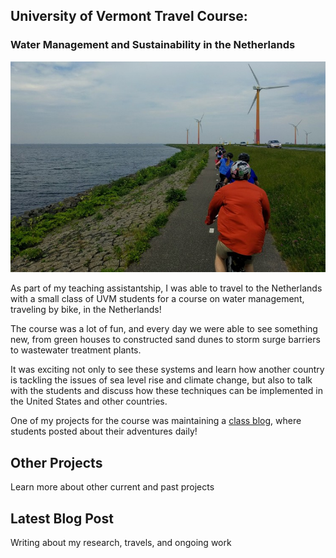 ## University of Vermont Travel Course:
### Water Management and Sustainability in the Netherlands

![Netherlands](/assets/netherlands.jpg)

As part of my teaching assistantship, I was able to travel to the Netherlands with a small class of UVM students for a course on water management, traveling by bike, in the Netherlands!

The course was a lot of fun, and every day we were able to see something new, from green houses to constructed sand dunes to storm surge barriers to wastewater treatment plants.

It was exciting not only to see these systems and learn how another country is tackling the issues of sea level rise and climate change, but also to talk with the students and discuss how these techniques can be implemented in the United States and other countries.

One of my projects for the course was maintaining a [class blog](http://blog.uvm.edu/netherlands/), where students posted about their adventures daily!

<div class="card" id="card-allarmwater" style="cursor: pointer;" onclick="window.open('/work',)">
    <div class="card-container">
    <h2>Other Projects</h2>
    <p>Learn more about other current and past projects</p>
  </div>
</div>
<div class="card" id="card-blog" style="cursor: pointer;" onclick="window.open('https://medium.com/@holdensparacino/latest', '_blank')">
    <div class="card-container">
    <h2>Latest Blog Post</h2>
    <p>Writing about my research, travels, and ongoing work</p>
  </div>
</div>
